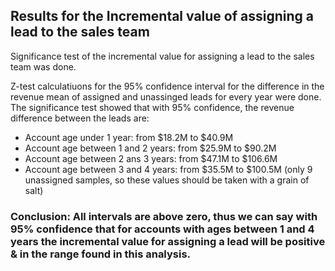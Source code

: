 ## Results for the Incremental value of assigning a lead to the sales team

Significance test of the incremental value for assigning a lead to the sales team was done.

Z-test calculatiuons for the 95% confidence interval for the difference in the revenue mean of assigned and unassinged leads for every year were done. The significance test showed that with 95% confidence, the revenue difference between the leads are:

- Account age under 1 year: from $18.2M to $40.9M
- Account age between 1 and 2 years: from $25.9M to $90.2M
- Account age between 2 ans 3 years: from $47.1M to $106.6M
- Account age between 3 and 4 years: from $35.5M to $100.5M (only 9 unassigned samples, so these values should be taken with a grain of salt)


### Conclusion: All intervals are above zero, thus we can say with 95% confidence that for accounts with ages between 1 and 4 years the incremental value for assigning a lead will be positive & in the range found in this analysis.



